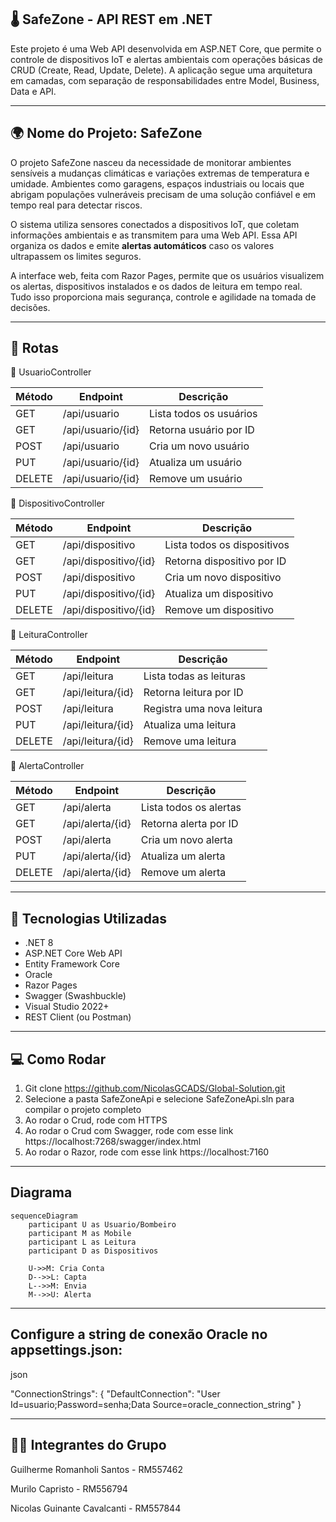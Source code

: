 ## 🌡️ SafeZone - API REST em .NET  
Este projeto é uma Web API desenvolvida em ASP.NET Core, que permite o controle de dispositivos IoT e alertas ambientais com operações básicas de CRUD (Create, Read, Update, Delete). A aplicação segue uma arquitetura em camadas, com separação de responsabilidades entre Model, Business, Data e API.

---

## 🌍 Nome do Projeto: SafeZone  
O projeto SafeZone nasceu da necessidade de monitorar ambientes sensíveis a mudanças climáticas e variações extremas de temperatura e umidade. Ambientes como garagens, espaços industriais ou locais que abrigam populações vulneráveis precisam de uma solução confiável e em tempo real para detectar riscos.

O sistema utiliza sensores conectados a dispositivos IoT, que coletam informações ambientais e as transmitem para uma Web API. Essa API organiza os dados e emite **alertas automáticos** caso os valores ultrapassem os limites seguros.

A interface web, feita com Razor Pages, permite que os usuários visualizem os alertas, dispositivos instalados e os dados de leitura em tempo real. Tudo isso proporciona mais segurança, controle e agilidade na tomada de decisões.

---

## 🔗 Rotas  
🔹 UsuarioController  

| Método | Endpoint               | Descrição                |
|--------|------------------------|--------------------------|
| GET    | /api/usuario           | Lista todos os usuários  |
| GET    | /api/usuario/{id}      | Retorna usuário por ID   |
| POST   | /api/usuario           | Cria um novo usuário     |
| PUT    | /api/usuario/{id}      | Atualiza um usuário      |
| DELETE | /api/usuario/{id}      | Remove um usuário        |

🔹 DispositivoController  

| Método | Endpoint                   | Descrição                     |
|--------|----------------------------|-------------------------------|
| GET    | /api/dispositivo           | Lista todos os dispositivos   |
| GET    | /api/dispositivo/{id}      | Retorna dispositivo por ID    |
| POST   | /api/dispositivo           | Cria um novo dispositivo      |
| PUT    | /api/dispositivo/{id}      | Atualiza um dispositivo       |
| DELETE | /api/dispositivo/{id}      | Remove um dispositivo         |

🔹 LeituraController  

| Método | Endpoint              | Descrição                    |
|--------|-----------------------|------------------------------|
| GET    | /api/leitura          | Lista todas as leituras      |
| GET    | /api/leitura/{id}     | Retorna leitura por ID       |
| POST   | /api/leitura          | Registra uma nova leitura    |
| PUT    | /api/leitura/{id}     | Atualiza uma leitura         |
| DELETE | /api/leitura/{id}     | Remove uma leitura           |

🔹 AlertaController  

| Método | Endpoint             | Descrição                   |
|--------|----------------------|-----------------------------|
| GET    | /api/alerta          | Lista todos os alertas      |
| GET    | /api/alerta/{id}     | Retorna alerta por ID       |
| POST   | /api/alerta          | Cria um novo alerta         |
| PUT    | /api/alerta/{id}     | Atualiza um alerta          |
| DELETE | /api/alerta/{id}     | Remove um alerta            |

---

## 🚀 Tecnologias Utilizadas  
- .NET 8  
- ASP.NET Core Web API  
- Entity Framework Core  
- Oracle  
- Razor Pages  
- Swagger (Swashbuckle)  
- Visual Studio 2022+  
- REST Client (ou Postman)  

---

## 💻 Como Rodar  
1. Git clone https://github.com/NicolasGCADS/Global-Solution.git
2. Selecione a pasta SafeZoneApi e selecione SafeZoneApi.sln para compilar o projeto completo
3. Ao rodar o Crud, rode com HTTPS 
4. Ao rodar o Crud com Swagger, rode com esse link https://localhost:7268/swagger/index.html
5. Ao rodar o Razor, rode com esse link https://localhost:7160

---

## Diagrama 

```mermaid
sequenceDiagram
    participant U as Usuario/Bombeiro
    participant M as Mobile
    participant L as Leitura
    participant D as Dispositivos

    U->>M: Cria Conta
    D-->>L: Capta
    L-->>M: Envia
    M-->>U: Alerta

```
---

## Configure a string de conexão Oracle no appsettings.json:
json

"ConnectionStrings": {
  "DefaultConnection": "User Id=usuario;Password=senha;Data Source=oracle_connection_string"
}


---

## 🧑‍💻 Integrantes do Grupo

Guilherme Romanholi Santos - RM557462

Murilo Capristo - RM556794

Nicolas Guinante Cavalcanti - RM557844
